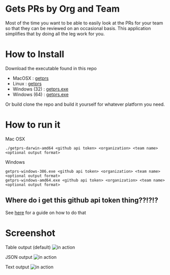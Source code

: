 # Gets PRs by Org and Team
Most of the time you want to be able to easily look at the PRs for your team so that they can be reviewed on an occasional basis. This application simplifies that by doing all the leg work for you.

# How to Install
Download the executable found in this repo

* MacOSX : [getprs](https://github.com/zendern/getprs/blob/master/distrubitions/getprs-darwin-amd64)
* Linux : [getprs](https://github.com/zendern/getprs/blob/master/distrubitions/getprs-linux-amd64)
* Windows (32) : [getprs.exe](https://github.com/zendern/getprs/blob/master/distrubitions/getprs-windows-386.exe)
* Windows (64) : [getprs.exe](https://github.com/zendern/getprs/blob/master/distrubitions/getprs-windows-amd64.exe)

Or build clone the repo and build it yourself for whatever platform you need.

# How to run it

Mac OSX
```
./getprs-darwin-amd64 <github api token> <organization> <team name> <optional output format>
```

Windows
```
getprs-windows-386.exe <github api token> <organization> <team name> <optional output format>
getprs-windows-amd64.exe <github api token> <organization> <team name> <optional output format>
```

## Where do i get this github api token thing??!?!?

See [here](https://help.github.com/articles/creating-a-personal-access-token-for-the-command-line/) for a guide on how to do that 

# Screenshot

Table output (default)
![in action](https://github.com/zendern/getprs/blob/master/screenshots/table.png)

JSON output
![in action](https://github.com/zendern/getprs/blob/master/screenshots/json.png)

Text output
![in action](https://github.com/zendern/getprs/blob/master/screenshots/text.png)

